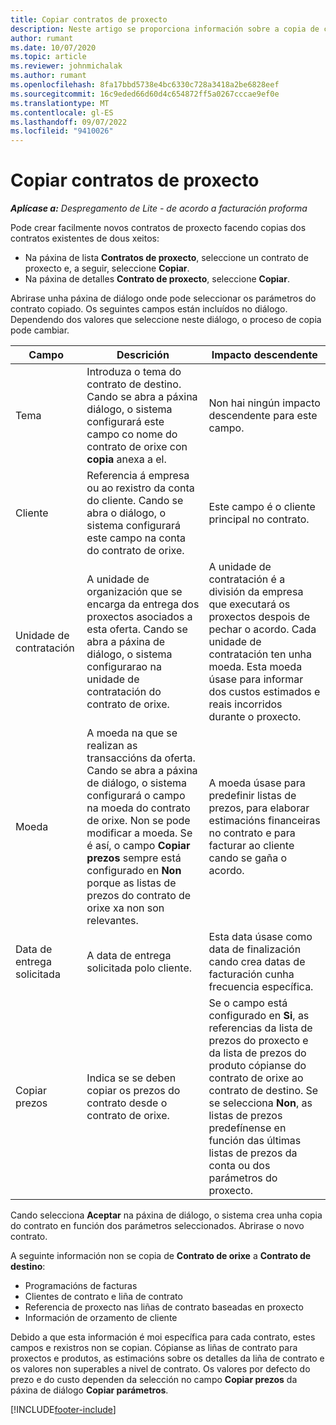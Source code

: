 ```yaml
---
title: Copiar contratos de proxecto
description: Neste artigo se proporciona información sobre a copia de contratos de proxecto en Project Operations.
author: rumant
ms.date: 10/07/2020
ms.topic: article
ms.reviewer: johnmichalak
ms.author: rumant
ms.openlocfilehash: 8fa17bbd5738e4bc6330c728a3418a2be6828eef
ms.sourcegitcommit: 16c9eded66d60d4c654872ff5a0267cccae9ef0e
ms.translationtype: MT
ms.contentlocale: gl-ES
ms.lasthandoff: 09/07/2022
ms.locfileid: "9410026"
---
```

# <a name="copy-project-contracts"></a>Copiar contratos de proxecto

_**Aplícase a:** Despregamento de Lite - de acordo a facturación proforma_

Pode crear facilmente novos contratos de proxecto facendo copias dos contratos existentes de dous xeitos: 

  - Na páxina de lista **Contratos de proxecto**, seleccione un contrato de proxecto e, a seguir, seleccione **Copiar**.
  - Na páxina de detalles **Contrato de proxecto**, seleccione **Copiar**.

Abrirase unha páxina de diálogo onde pode seleccionar os parámetros do contrato copiado. Os seguintes campos están incluídos no diálogo. Dependendo dos valores que seleccione neste diálogo, o proceso de copia pode cambiar.

| **Campo** | **Descrición** | **Impacto descendente** |
| --- | --- | --- |
| Tema | Introduza o tema do contrato de destino. Cando se abra a páxina diálogo, o sistema configurará este campo co nome do contrato de orixe con **copia** anexa a el. | Non hai ningún impacto descendente para este campo. |
| Cliente | Referencia á empresa ou ao rexistro da conta do cliente. Cando se abra o diálogo, o sistema configurará este campo na conta do contrato de orixe. | Este campo é o cliente principal no contrato. |
| Unidade de contratación | A unidade de organización que se encarga da entrega dos proxectos asociados a esta oferta. Cando se abra a páxina de diálogo, o sistema configurarao na unidade de contratación do contrato de orixe. | A unidade de contratación é a división da empresa que executará os proxectos despois de pechar o acordo. Cada unidade de contratación ten unha moeda. Esta moeda úsase para informar dos custos estimados e reais incorridos durante o proxecto. |
| Moeda | A moeda na que se realizan as transaccións da oferta. Cando se abra a páxina de diálogo, o sistema configurará o campo na moeda do contrato de orixe. Non se pode modificar a moeda. Se é así, o campo **Copiar prezos** sempre está configurado en **Non** porque as listas de prezos do contrato de orixe xa non son relevantes. | A moeda úsase para predefinir listas de prezos, para elaborar estimacións financeiras no contrato e para facturar ao cliente cando se gaña o acordo. |
| Data de entrega solicitada | A data de entrega solicitada polo cliente. | Esta data úsase como data de finalización cando crea datas de facturación cunha frecuencia específica. |
| Copiar prezos | Indica se se deben copiar os prezos do contrato desde o contrato de orixe. | Se o campo está configurado en **Si**, as referencias da lista de prezos do proxecto e da lista de prezos do produto cópianse do contrato de orixe ao contrato de destino. Se se selecciona **Non**, as listas de prezos predefínense en función das últimas listas de prezos da conta ou dos parámetros do proxecto. |

Cando selecciona **Aceptar** na páxina de diálogo, o sistema crea unha copia do contrato en función dos parámetros seleccionados. Abrirase o novo contrato.

A seguinte información non se copia de **Contrato de orixe** a **Contrato de destino**:

  - Programacións de facturas
  - Clientes de contrato e liña de contrato
  - Referencia de proxecto nas liñas de contrato baseadas en proxecto
  - Información de orzamento de cliente

Debido a que esta información é moi específica para cada contrato, estes campos e rexistros non se copian. Cópianse as liñas de contrato para proxectos e produtos, as estimacións sobre os detalles da liña de contrato e os valores non superables a nivel de contrato. Os valores por defecto do prezo e do custo dependen da selección no campo **Copiar prezos** da páxina de diálogo **Copiar parámetros**.


[!INCLUDE[footer-include](../../includes/footer-banner.md)]
